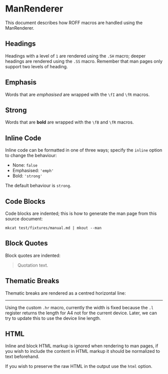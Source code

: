 # ManRenderer

This document describes how ROFF macros are handled using the ManRenderer.

## Headings

Headings with a level of `1` are rendered using the `.SH` macro; deeper headings are rendered using the `.SS` macro. Remember that man pages only support two levels of heading.

## Emphasis

Words that are _emphasised_ are wrapped with the `\fI` and `\fR` macros.

## Strong

Words that are **bold** are wrapped with the `\fB` and `\fR` macros.

## Inline Code

Inline code can be formatted in one of three ways; specify the `inline` option to change the behaviour:

* None: `false`
* Emphasised: `'emph'`
* Bold: `'strong'`

The default behaviour is `strong`.

## Code Blocks

Code blocks are indented; this is how to generate the man page from this source document:

```shell
mkcat test/fixtures/manual.md | mkout --man
```

## Block Quotes

Block quotes are indented:

> Quotation text.

## Thematic Breaks

Thematic breaks are rendered as a centred horizontal line:

---

Using the custom `.hr` macro, currently the width is fixed because the `.l` register returns the length for A4 not for the current device. Later, we can try to update this to use the device line length.

## HTML

Inline and block HTML markup is ignored when rendering to man pages, if you wish to include the content in HTML markup it should be normalized to text beforehand.

If you wish to preserve the raw HTML in the output use the `html` option.

